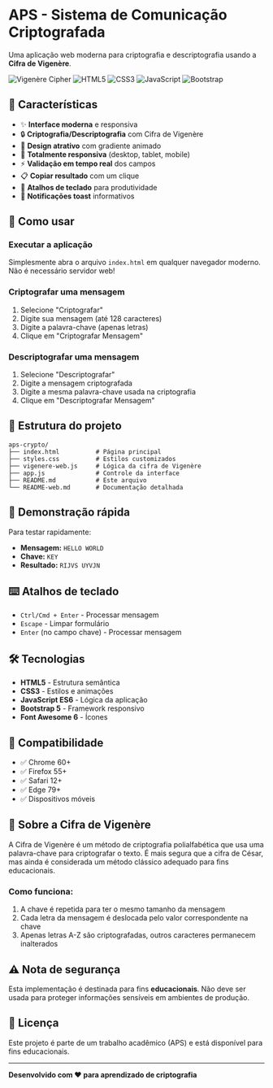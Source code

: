 # APS - Sistema de Comunicação Criptografada

Uma aplicação web moderna para criptografia e descriptografia usando a **Cifra de Vigenère**.

![Vigenère Cipher](https://img.shields.io/badge/Cipher-Vigen%C3%A8re-blue)
![HTML5](https://img.shields.io/badge/HTML5-E34F26?style=flat&logo=html5&logoColor=white)
![CSS3](https://img.shields.io/badge/CSS3-1572B6?style=flat&logo=css3&logoColor=white)
![JavaScript](https://img.shields.io/badge/JavaScript-F7DF1E?style=flat&logo=javascript&logoColor=black)
![Bootstrap](https://img.shields.io/badge/Bootstrap-563D7C?style=flat&logo=bootstrap&logoColor=white)

## 🌟 Características

- ✨ **Interface moderna** e responsiva
- 🔒 **Criptografia/Descriptografia** com Cifra de Vigenère
- 🎨 **Design atrativo** com gradiente animado
- 📱 **Totalmente responsiva** (desktop, tablet, mobile)
- ⚡ **Validação em tempo real** dos campos
- 📋 **Copiar resultado** com um clique
- 🎯 **Atalhos de teclado** para produtividade
- 💬 **Notificações toast** informativos

## 🚀 Como usar

### Executar a aplicação
Simplesmente abra o arquivo `index.html` em qualquer navegador moderno. Não é necessário servidor web!

### Criptografar uma mensagem
1. Selecione "Criptografar"
2. Digite sua mensagem (até 128 caracteres)
3. Digite a palavra-chave (apenas letras)
4. Clique em "Criptografar Mensagem"

### Descriptografar uma mensagem
1. Selecione "Descriptografar"
2. Digite a mensagem criptografada
3. Digite a mesma palavra-chave usada na criptografia
4. Clique em "Descriptografar Mensagem"

## 📁 Estrutura do projeto

```
aps-crypto/
├── index.html          # Página principal
├── styles.css          # Estilos customizados
├── vigenere-web.js     # Lógica da cifra de Vigenère
├── app.js              # Controle da interface
├── README.md           # Este arquivo
└── README-web.md       # Documentação detalhada
```

## 🎯 Demonstração rápida

Para testar rapidamente:
- **Mensagem:** `HELLO WORLD`
- **Chave:** `KEY`
- **Resultado:** `RIJVS UYVJN`

## ⌨️ Atalhos de teclado

- `Ctrl/Cmd + Enter` - Processar mensagem
- `Escape` - Limpar formulário
- `Enter` (no campo chave) - Processar mensagem

## 🛠️ Tecnologias

- **HTML5** - Estrutura semântica
- **CSS3** - Estilos e animações
- **JavaScript ES6** - Lógica da aplicação
- **Bootstrap 5** - Framework responsivo
- **Font Awesome 6** - Ícones

## 📱 Compatibilidade

- ✅ Chrome 60+
- ✅ Firefox 55+
- ✅ Safari 12+
- ✅ Edge 79+
- ✅ Dispositivos móveis

## 🔐 Sobre a Cifra de Vigenère

A Cifra de Vigenère é um método de criptografia polialfabética que usa uma palavra-chave para criptografar o texto. É mais segura que a cifra de César, mas ainda é considerada um método clássico adequado para fins educacionais.

### Como funciona:
1. A chave é repetida para ter o mesmo tamanho da mensagem
2. Cada letra da mensagem é deslocada pelo valor correspondente na chave
3. Apenas letras A-Z são criptografadas, outros caracteres permanecem inalterados

## ⚠️ Nota de segurança

Esta implementação é destinada para fins **educacionais**. Não deve ser usada para proteger informações sensíveis em ambientes de produção.

## 📄 Licença

Este projeto é parte de um trabalho acadêmico (APS) e está disponível para fins educacionais.

---

**Desenvolvido com ❤️ para aprendizado de criptografia**
